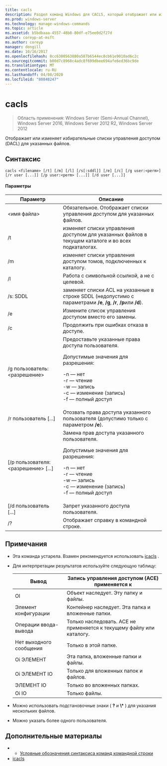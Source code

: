 ```yaml
---
title: cacls
description: Раздел команд Windows для CACLS, который отображает или изменяет избирательные списки управления доступом (DACL) для указанных файлов.
ms.prod: windows-server
ms.technology: manage-windows-commands
ms.topic: article
ms.assetid: b5bdbaaa-4557-48b8-80df-e75ee0d2f27d
author: coreyp-at-msft
ms.author: coreyp
manager: dongill
ms.date: 10/16/2017
ms.openlocfilehash: 8cc6300563880a587b6544ec8cb61e9010ad6c2c
ms.sourcegitcommit: b00d7c8968c4adc8f699dbee694afe6ed36bc9de
ms.translationtype: MT
ms.contentlocale: ru-RU
ms.lasthandoff: 04/08/2020
ms.locfileid: "80848247"
---
```

# <a name="cacls"></a>cacls

>Область применения: Windows Server (Semi-Annual Channel), Windows Server 2016, Windows Server 2012 R2, Windows Server 2012

Отображает или изменяет избирательные списки управления доступом (DACL) для указанных файлов.  

## <a name="syntax"></a>Синтаксис  
```  
cacls <filename> [/t] [/m] [/l] [/s[:sddl]] [/e] [/c] [/g user:<perm>] [/r user [...]] [/p user:<perm> [...]] [/d user [...]]  
```  
#### <a name="parameters"></a>Параметры  

|        Параметр        |                                                                                            Описание                                                                                             |
|-------------------------|----------------------------------------------------------------------------------------------------------------------------------------------------------------------------------------------------|
|      \<имя файла\>       |                                                                            Обязательное. Отображает списки управления доступом для указанных файлов.                                                                             |
|           /t            |                                                          изменяет списки управления доступом для указанных файлов в текущем каталоге и во всех подкаталогах.                                                          |
|           /m            |                                                                          изменяет списки управления доступом томов, подключенных к каталогу.                                                                           |
|           /l            |                                                                        Работа с символьной ссылкой, а не с целевой.                                                                         |
|         /s: SDDL         |                                       заменяет списки ACL на указанные в строке SDDL (недопустимо с параметрами **/e**, **/g**, **/r**, **/p**или **/d**).                                        |
|           /e            |                                                                                 Измените список управления доступом вместо его замены.                                                                                  |
|           /c            |                                                                                 Продолжить при ошибках отказа в доступе.                                                                                  |
|    /g пользователь:\<разрешение\>     |   Предоставьте указанные права доступа пользователя.<p>Допустимые значения для разрешения:<p>-n — нет<br />-r — чтение<br />-w — запись<br />-c — изменение (запись)<br />-f — полный доступ   |
|      /r пользователь [...]      |                                                                  Отозвать права доступа указанного пользователя (допустимо только с параметром **/e**).                                                                   |
| [/p пользователя:\<разрешение\> [...] | Замена прав доступа указанного пользователя.<p>Допустимые значения для разрешения:<p>-n — нет<br />-r — чтение<br />-w — запись<br />-c — изменение (запись)<br />-f — полный доступ |
|     [/d пользователь [...]      |                                                                                    Запрет указанного доступа пользователя.                                                                                     |
|           /?            |                                                                                Отображает справку в командной строке.                                                                                |

## <a name="remarks"></a>Примечания  
- Эта команда устарела. Взамен рекомендуется использовать [icacls](icacls.md) .  
- Для интерпретации результатов используйте следующую таблицу:  


  |      Вывод       |                Запись управления доступом (ACE) применяется к                |
  |-------------------|---------------------------------------------------------------------|
  |        OI         |               Объект наследует. Эту папку и файлы.                |
  |        Элемент конфигурации         |           Контейнер наследует. Эта папка и вложенные папки.            |
  |        Операции ввода-вывода         | Только наследовать. ACE не применяется к текущему файлу или каталогу. |
  | Нет выходного сообщения |                          Только в этой папке.                          |
  |     Oi ЭЛЕМЕНТ      |                 Эта папка, вложенные папки и файлы.                 |
  |   Oi ЭЛЕМЕНТ IO    |                     Только для вложенных папок и файлов.                      |
  |     ЭЛЕМЕНТ IO      |                          Только во вложенных папках.                           |
  |     Oi IO      |                             Только файлы.                             |


- Можно использовать подстановочные знаки ( **?** и **\\\*** ) для указания нескольких файлов.  
- Можно указать более одного пользователя.  

## <a name="additional-references"></a>Дополнительные материалы  
-   - [Условные обозначения синтаксиса команд командной строки](command-line-syntax-key.md)   
-   [icacls](icacls.md)  

